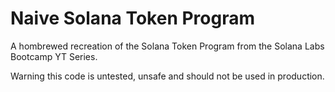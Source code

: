 # Naive Solana Token Program

A hombrewed recreation of the Solana Token Program from the Solana Labs Bootcamp YT Series. 

Warning this code is untested, unsafe and should not be used in production. 
